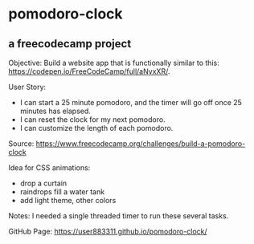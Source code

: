 # pomodoro-clock
## a freecodecamp project

Objective: Build a website app that is functionally similar to this: https://codepen.io/FreeCodeCamp/full/aNyxXR/.

User Story: 
- I can start a 25 minute pomodoro, and the timer will go off once 25 minutes has elapsed.
- I can reset the clock for my next pomodoro.
- I can customize the length of each pomodoro.

Source: https://www.freecodecamp.org/challenges/build-a-pomodoro-clock

Idea for CSS animations: 
- drop a curtain
- raindrops fill a water tank
- add light theme, other colors

Notes: I needed a single threaded timer to run these several tasks. 

GitHub Page: https://user883311.github.io/pomodoro-clock/


